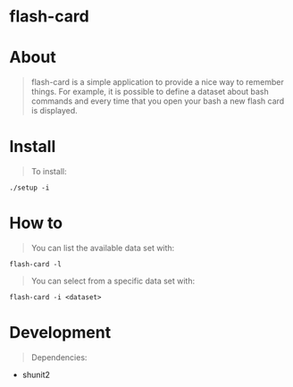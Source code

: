 # flash-card

# About

> flash-card is a simple application to provide a nice way to remember things.
For example, it is possible to define a dataset about bash commands and every
time that you open your bash a new flash card is displayed.

# Install

> To install:

```
./setup -i
```

# How to

> You can list the available data set with:

```
flash-card -l
```

> You can select from a specific data set with:

```
flash-card -i <dataset>
```

# Development

> Dependencies:

* shunit2
